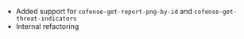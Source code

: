 * Added support for `cofense-get-report-png-by-id` and `cofense-get-threat-indicators`
* Internal refactoring
